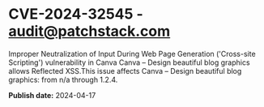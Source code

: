 # CVE-2024-32545 - audit@patchstack.com

Improper Neutralization of Input During Web Page Generation ('Cross-site Scripting') vulnerability in Canva Canva – Design beautiful blog graphics allows Reflected XSS.This issue affects Canva – Design beautiful blog graphics: from n/a through 1.2.4.



**Publish date:** 2024-04-17

